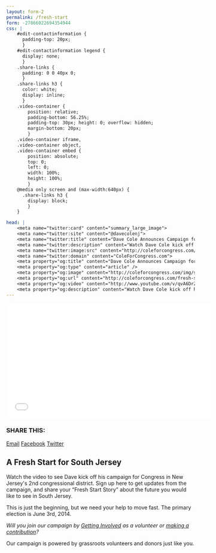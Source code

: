 ```yaml
---
layout: form-2
permalink: /fresh-start
form: -27866022694354944
css: |
    #edit-contactinformation {
      padding-top: 20px;
      }
    #edit-contactinformation legend {
      display: none;
      }
    .share-links {
      padding: 0 0 40px 0;
      }
    .share-links h3 {
      color: white;
      display: inline;
      }
    .video-container {
        position: relative;
        padding-bottom: 56.25%;
        padding-top: 30px; height: 0; overflow: hidden;
        margin-bottom: 20px;
        }
    .video-container iframe,
    .video-container object,
    .video-container embed {
        position: absolute;
        top: 0;
        left: 0;
        width: 100%;
        height: 100%;
        }
    @media only screen and (max-width:640px) {
      .share-links h3 {
        display: block;
        } 
    }

head: |
    <meta name="twitter:card" content="summary_large_image">
    <meta name="twitter:site" content="@davecolenj">
    <meta name="twitter:title" content="Dave Cole Announces Campaign for Congress">
    <meta name="twitter:description" content="Watch Dave Cole kick off his campaign for Congress in New Jersey's 2nd District. Join me in supporting his campaign for a Fresh Start in South Jersey!">
    <meta name="twitter:image:src" content="http://coleforcongress.com/img/social/video-share.jpg">
    <meta name="twitter:domain" content="ColeForCongress.com">
    <meta property="og:title" content="Dave Cole Announces Campaign for Congress" />
    <meta property="og:type" content="article" />
    <meta property="og:image" content="http://coleforcongress.com/img/social/video-share.jpg" />
    <meta property="og:url" content="http://coleforcongress.com/fresh-start/" />
    <meta property="og:video" content="http://www.youtube.com/v/qvA6DrZaD7U">
    <meta property="og:description" content="Watch Dave Cole kick off his campaign for Congress in New Jersey's 2nd District. Join me in supporting his campaign for a Fresh Start in South Jersey!" />
---
```

<div class="video-container">
<iframe width="548" height="308" src="//www.youtube.com/embed/qvA6DrZaD7U?rel=0&showinfo=0" frameborder="0" allowfullscreen></iframe></div>

<div class="share-links">
  <h3>SHARE THIS: </h3>
  <a target="_blank" href="mailto:?subject=Watch%3A%20Dave%20Cole%20Announces%20Campaign%20for%20Congress%20in%20NJ&amp;body=Dave%20Cole%20announced%20he%20is%20running%20for%20Congress%20in%20New%20Jersey's%202nd%20District.%20%0D%0A%0D%0AJoin%20me%20in%20supporting%20his%20campaign%20for%20a%20Fresh%20Start%20in%20South%20Jersey!%20%0D%0A%0D%0AWatch%20the%20video%20at%20his%20website%20to%20learn%20more%3A%20http%3A%2F%2Fcoleforcongress.com%2Ffresh-start" class="icon mail button">Email</a>
  <a href="https://www.facebook.com/sharer/sharer.php?u=http://coleforcongress.com/fresh-start/" target="_blank" class="icon facebook button">Facebook</a>
  <a href="https://twitter.com/intent/tweet?text=Watch%20%40DaveColeNJ%20kick%20off%20his%20campaign%20for%20Congress%20(NJ-2).%20A%20Fresh%20Start%20for%20%23SouthJersey!%20http%3A%2F%2Fcoleforcongress.com%2Ffresh-start" target="_blank" class="icon twitter button">Twitter</a>
</div>

## A Fresh Start for South Jersey

Watch the video to see Dave kick off his campaign for Congress in New Jersey's 2nd congressional district. Sign up here to get updates from the campaign, and share your “Fresh Start Story” about the future you would like to see in South Jersey.

This is just the beginning, but we need your help to move fast. The primary election is June 3rd, 2014.

*Will you join our campaign by [Getting Involved](/get-involved) as a volunteer or [making a contribution](/contribute)?*

Our campaign is powered by grassroots volunteers and donors just like you.
